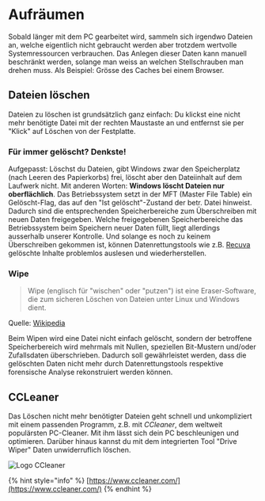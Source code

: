 # Aufräumen

Sobald länger mit dem PC gearbeitet wird, sammeln sich irgendwo Dateien an, welche eigentlich nicht gebraucht werden aber trotzdem wertvolle Systemressourcen verbrauchen. Das Anlegen dieser Daten kann manuell beschränkt werden, solange man weiss an welchen Stellschrauben man drehen muss. Als Beispiel: Grösse des Caches bei einem Browser.

## Dateien löschen

Dateien zu löschen ist grundsätzlich ganz einfach: Du klickst eine nicht mehr benötigte Datei mit der rechten Maustaste an und entfernst sie per "Klick" auf Löschen von der Festplatte.

### Für immer gelöscht? Denkste!

Aufgepasst: Löschst du Dateien, gibt Windows zwar den Speicherplatz (nach Leeren des Papierkorbs) frei, löscht aber den Dateiinhalt auf dem Laufwerk nicht. Mit anderen Worten: **Windows löscht Dateien nur oberflächlich**. Das Betriebssystem setzt in der MFT (Master File Table) ein Gelöscht-Flag, das auf den "Ist gelöscht"-Zustand der betr. Datei hinweist. Dadurch sind die entsprechenden Speicherbereiche zum Überschreiben mit neuen Daten freigegeben. Welche freigegebenen Speicherbereiche das Betriebssystem beim Speichern neuer Daten füllt, liegt allerdings ausserhalb unserer Kontrolle. Und solange es noch zu keinem Überschreiben gekommen ist, können Datenrettungstools wie z.B. [Recuva](https://de.wikipedia.org/wiki/Recuva) gelöschte Inhalte problemlos auslesen und wiederherstellen.

### Wipe

> Wipe (englisch für "wischen" oder "putzen") ist eine Eraser-Software, die zum sicheren Löschen von Dateien unter Linux und Windows dient.

Quelle: [Wikipedia](https://de.wikipedia.org/wiki/Wipe)

Beim Wipen wird eine Datei nicht einfach gelöscht, sondern der betroffene Speicherbereich wird mehrmals mit Nullen, speziellen Bit-Mustern und/oder Zufallsdaten überschrieben. Dadurch soll gewährleistet werden, dass die gelöschten Daten nicht mehr durch Datenrettungstools respektive forensische Analyse rekonstruiert werden können.

## CCLeaner

Das Löschen nicht mehr benötigter Dateien geht schnell und unkompliziert mit einem passenden Programm, z.B. mit _CCleaner_, dem weltweit populärsten PC-Cleaner. Mit ihm lässt sich dein PC beschleunigen und optimieren. Darüber hinaus kannst du mit dem integrierten Tool "Drive Wiper" Daten unwiderruflich löschen.

![Logo CCleaner](<../08 Aufräumen/res/logo-ccleaner.jpg>)

{% hint style="info" %}
[https://www.ccleaner.com/](https://www.ccleaner.com/)
{% endhint %}


